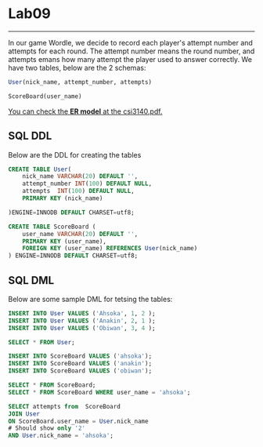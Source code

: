 # Lab09

------

In our game Wordle, we decide to record each player's attempt number and attempts for each round. The attempt number means the round number, and attempts emans how many attempt the player used to answer correctly. We have two tables, below are the 2 schemas:

```sql
User(nick_name, attempt_number, attempts)

ScoreBoard(user_name)
```

<u>You can check the **ER model** at the csi3140.pdf.</u>

## SQL DDL

Below are the DDL for creating the tables

```sql
CREATE TABLE User(
    nick_name VARCHAR(20) DEFAULT '',
    attempt_number INT(100) DEFAULT NULL,
    attempts  INT(100) DEFAULT NULL,
    PRIMARY KEY (nick_name)

)ENGINE=INNODB DEFAULT CHARSET=utf8;

CREATE TABLE ScoreBoard (
    user_name VARCHAR(20) DEFAULT '',
    PRIMARY KEY (user_name),
    FOREIGN KEY (user_name) REFERENCES User(nick_name)
) ENGINE=INNODB DEFAULT CHARSET=utf8;
```

## SQL DML

Below are some sample DML for tetsing the tables:

```sql
INSERT INTO User VALUES ('Ahsoka', 1, 2 );
INSERT INTO User VALUES ('Anakin', 2, 1 );
INSERT INTO User VALUES ('Obiwan', 3, 4 );

SELECT * FROM User;

INSERT INTO ScoreBoard VALUES ('ahsoka');
INSERT INTO ScoreBoard VALUES ('anakin');
INSERT INTO ScoreBoard VALUES ('obiwan');

SELECT * FROM ScoreBoard;
SELECT * FROM ScoreBoard WHERE user_name = 'ahsoka';

SELECT attempts from  ScoreBoard
JOIN User
ON ScoreBoard.user_name = User.nick_name
# Should show only '2'
AND User.nick_name = 'ahsoka'; 
```

